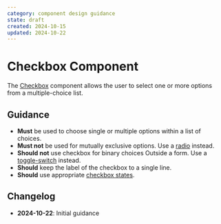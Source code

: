 ```yaml
---
category: component design guidance
state: draft
created: 2024-10-15
updated: 2024-10-22
---
```


# Checkbox Component

The [Checkbox](https://clarity.design/documentation/checkbox) component allows the user to select one or more options from a multiple-choice list.

## Guidance

- **Must** be used to choose single or multiple options within a list of choices.
- **Must not** be used for mutually exclusive options. Use a [radio](https://clarity.design/documentation/radio) instead.
- **Should not** use checkbox for binary choices Outside a form. Use a [toggle-switch](https://clarity.design/documentation/toggle-switch) instead.
- **Should** keep the label of the checkbox to a single line.
- **Should** use appropriate [checkbox states](https://clarity.design/documentation/checkbox#states).

## Changelog

- **2024-10-22**: Initial guidance
